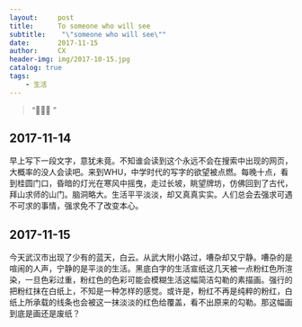 ```yaml
---
layout:     post
title:      To someone who will see
subtitle:    "\"someone who will see\""
date:       2017-11-15
author:     CX
header-img: img/2017-10-15.jpg
catalog: true
tags:
    - 生活
---
```


> “🙉🙉🙉 ”


## 

## 2017-11-14

​    早上写下一段文字，意犹未竟。不知谁会读到这个永远不会在搜索中出现的网页，大概率的没人会读吧。来到WHU，中学时代的写字的欲望被点燃。每晚十点，看到桂圆门口，昏暗的灯光在寒风中摇曳，走过长坡，眺望牌坊，仿佛回到了古代，拜山求师的山门。脑洞略大。生活平平淡淡，却又真真实实。人们总会去强求可遇不可求的事情，强求免不了改变本心。

## 2017-11-15

​    今天武汉市出现了少有的蓝天，白云。从武大附小路过，嘈杂却又宁静。嘈杂的是喧闹的人声，宁静的是平淡的生活。黑底白字的生活宣纸这几天被一点粉红色所渲染，一旦色彩过重，粉红色的色彩可能会模糊生活这幅简洁勾勒的素描画。强行的把粉红抹在白纸上，不知是一种怎样的感觉。或许是，粉红不再是纯粹的粉红，白纸上所承载的线条也会被这一抹淡淡的红色给覆盖，看不出原来的勾勒。那这幅画到底是画还是废纸？

​    

